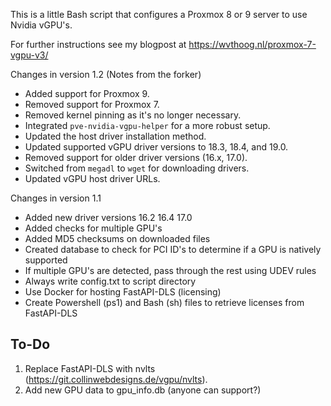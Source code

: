 This is a little Bash script that configures a Proxmox 8 or 9 server to use Nvidia vGPU's. 

For further instructions see my blogpost at https://wvthoog.nl/proxmox-7-vgpu-v3/


Changes in version 1.2 (Notes from the forker)
- Added support for Proxmox 9.
- Removed support for Proxmox 7.
- Removed kernel pinning as it's no longer necessary.
- Integrated `pve-nvidia-vgpu-helper` for a more robust setup.
- Updated the host driver installation method.
- Updated supported vGPU driver versions to 18.3, 18.4, and 19.0.
- Removed support for older driver versions (16.x, 17.0).
- Switched from `megadl` to `wget` for downloading drivers.
- Updated vGPU host driver URLs.

Changes in version 1.1
- Added new driver versions
    16.2
    16.4
    17.0
- Added checks for multiple GPU's
- Added MD5 checksums on downloaded files
- Created database to check for PCI ID's to determine if a GPU is natively supported
- If multiple GPU's are detected, pass through the rest using UDEV rules
- Always write config.txt to script directory
- Use Docker for hosting FastAPI-DLS (licensing)
- Create Powershell (ps1) and Bash (sh) files to retrieve licenses from FastAPI-DLS

## To-Do
1.  Replace FastAPI-DLS with nvlts (https://git.collinwebdesigns.de/vgpu/nvlts).
2.  Add new GPU data to gpu_info.db (anyone can support?)
